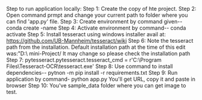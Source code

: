 Step to run application locally:
Step 1: Create the copy of hte project.
Step 2: Open command prmpt and change your current path to folder where you can find 'app.py' file.
Step 3: Create environment by command given--
conda create -name <environment name>
Step 4: Activate environment by command--
conda activate <environment name>
Step 5: Install tesseract using windows installer avail at: https://github.com/UB-Mannheim/tesseract/wiki
Step 6: Note the tesseract path from the installation. Default installation path at the time of this edit was:"D:\ mini-Project\/ It may change so please check the installation path
Step 7: pytesseract.pytesseract.tesseract_cmd = 
r'C:\Program Files\Tesseract-OCR\tesseract.exe'
Step 8: Use command to install dependencies--
pytnon -m pip install -r requirements.txt
Step 9: Run application by command-
python app.py
You'll get URL, copy it and paste in browser 
Step 10: You've sample_data folder where you can get image to test.